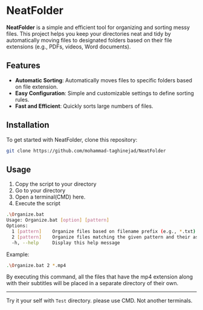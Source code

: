 # NeatFolder

**NeatFolder** is a simple and efficient tool for organizing and sorting messy files. This project helps you keep your directories neat and tidy by automatically moving files to designated folders based on their file extensions (e.g., PDFs, videos, Word documents).

## Features

- **Automatic Sorting**: Automatically moves files to specific folders based on file extension.
- **Easy Configuration**: Simple and customizable settings to define sorting rules.
- **Fast and Efficient**: Quickly sorts large numbers of files.

## Installation

To get started with NeatFolder, clone this repository:

```bash
git clone https://github.com/mohammad-taghinejad/NeatFolder
```

## Usage
1. Copy the script to your directory
2. Go to your directory
3. Open a terminal(CMD) here.
4. Execute the script
```bash
.\Organize.bat
Usage: Organize.bat [option] [pattern]
Options:
  1 [pattern]    Organize files based on filename prefix (e.g., *.txt)
  2 [pattern]    Organize files matching the given pattern and their associated subtitle files (e.g., *.mp4)
  -h, --help     Display this help message
```
Example:
```bash
.\Organize.bat 2 *.mp4
```
By executing this command, all the files that have the mp4 extension along with their subtitles will be placed in a separate directory of their own.

------------
Try it your self with `Test` directory.
please use CMD.
Not another terminals.


